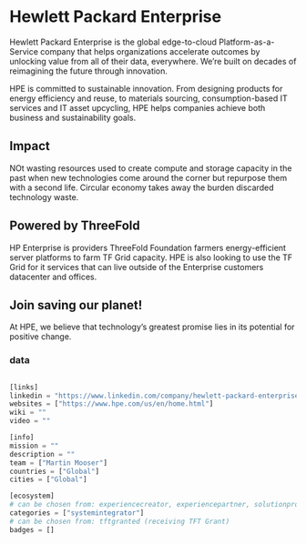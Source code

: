 # Hewlett Packard Enterprise
Hewlett Packard Enterprise is the global edge-to-cloud Platform-as-a-Service company that helps organizations accelerate outcomes by unlocking value from all of their data, everywhere. We’re built on decades of reimagining the future through innovation.

HPE is committed to sustainable innovation.  From designing products for energy efficiency and reuse, to materials sourcing, consumption-based IT services and IT asset upcycling, HPE helps companies achieve both business and sustainability goals.

## Impact
NOt wasting resources used to create compute and storage capacity in the past when new technologies come around the corner but repurpose them with a second life.  Circular economy takes away the burden discarded technology waste.

## Powered by ThreeFold
HP Enterprise is providers ThreeFold Foundation farmers energy-efficient server platforms to farm TF Grid capacity.  HPE is also looking to use the TF Grid for it services that can live outside of the Enterprise customers datacenter and offices.

## Join saving our planet!
At HPE, we believe that technology’s greatest promise lies in its potential for positive change.

### data

```python

[links]
linkedin = "https://www.linkedin.com/company/hewlett-packard-enterprise/"
websites = ["https://www.hpe.com/us/en/home.html"]
wiki = ""
video = ""

[info]
mission = ""
description = ""
team = ["Martin Mooser"]
countries = ["Global"]
cities = ["Global"]

[ecosystem]
# can be chosen from: experiencecreator, experiencepartner, solutionprovider, farmer, systemintegrator
categories = ["systemintegrator"]
# can be chosen from: tftgranted (receiving TFT Grant)
badges = []

```
